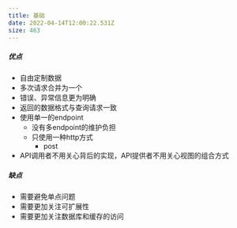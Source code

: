```yaml
---
title: 基础
date: 2022-04-14T12:00:22.531Z
size: 463
---
```

##### 优点

- 自由定制数据
- 多次请求合并为一个
- 错误、异常信息更为明确
- 返回的数据格式与查询请求一致
- 使用单一的endpoint
  - 没有多endpoint的维护负担
  - 只使用一种http方式
    - post
- API调用者不用关心背后的实现，API提供者不用关心视图的组合方式

##### 缺点

- 需要避免单点问题
- 需要更加关注可扩展性
- 需要更加关注数据库和缓存的访问
